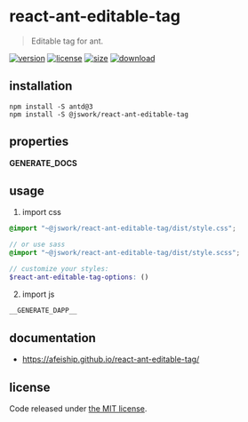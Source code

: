 # react-ant-editable-tag
> Editable tag for ant.

[![version][version-image]][version-url]
[![license][license-image]][license-url]
[![size][size-image]][size-url]
[![download][download-image]][download-url]

## installation
```shell
npm install -S antd@3
npm install -S @jswork/react-ant-editable-tag
```

## properties
__GENERATE_DOCS__

## usage
1. import css
  ```scss
  @import "~@jswork/react-ant-editable-tag/dist/style.css";

  // or use sass
  @import "~@jswork/react-ant-editable-tag/dist/style.scss";

  // customize your styles:
  $react-ant-editable-tag-options: ()
  ```
2. import js
  ```js
__GENERATE_DAPP__
  ```

## documentation
- https://afeiship.github.io/react-ant-editable-tag/


## license
Code released under [the MIT license](https://github.com/afeiship/react-ant-editable-tag/blob/master/LICENSE.txt).

[version-image]: https://img.shields.io/npm/v/@jswork/react-ant-editable-tag
[version-url]: https://npmjs.org/package/@jswork/react-ant-editable-tag

[license-image]: https://img.shields.io/npm/l/@jswork/react-ant-editable-tag
[license-url]: https://github.com/afeiship/react-ant-editable-tag/blob/master/LICENSE.txt

[size-image]: https://img.shields.io/bundlephobia/minzip/@jswork/react-ant-editable-tag
[size-url]: https://github.com/afeiship/react-ant-editable-tag/blob/master/dist/react-ant-editable-tag.min.js

[download-image]: https://img.shields.io/npm/dm/@jswork/react-ant-editable-tag
[download-url]: https://www.npmjs.com/package/@jswork/react-ant-editable-tag
